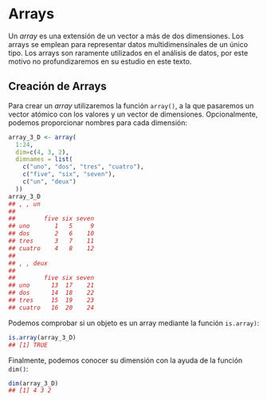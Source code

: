 


<!-- ```{r, include=FALSE} -->
<!-- tutorial::go_interactive() -->
<!-- ``` -->


# Arrays


Un _array_ es una extensión de un vector a más de dos dimensiones. Los arrays se
emplean para representar  datos multidimensinales de un único tipo. Los arrays son
raramente utilizados en el análisis de datos, por este motivo no profundizaremos
en su estudio en este texto.


## Creación de Arrays

Para crear un _array_ utilizaremos la función `array()`, a la que pasaremos
un vector atómico con los valores y un vector de dimensiones. Opcionalmente, 
podemos proporcionar nombres para cada dimensión:


```r
array_3_D <- array(
  1:24, 
  dim=c(4, 3, 2),
  dimnames = list(
    c("uno", "dos", "tres", "cuatro"),
    c("five", "six", "seven"),
    c("un", "deux")
  ))
array_3_D
## , , un
## 
##        five six seven
## uno       1   5     9
## dos       2   6    10
## tres      3   7    11
## cuatro    4   8    12
## 
## , , deux
## 
##        five six seven
## uno      13  17    21
## dos      14  18    22
## tres     15  19    23
## cuatro   16  20    24
```


Podemos comprobar si un objeto es un array mediante la función `is.array)`:


```r
is.array(array_3_D)
## [1] TRUE
```

Finalmente, podemos conocer su dimensión con la ayuda de la función `dim()`:


```r
dim(array_3_D)
## [1] 4 3 2
```












































